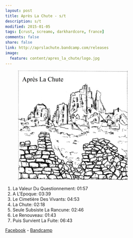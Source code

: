```yaml
---
layout: post
title: Après La Chute - s/t
description: s/t
modified: 2015-01-05
tags: [crust, screamo, darkhardcore, france]
comments: false
share: false
link: http://aprslachute.bandcamp.com/releases
image:
  feature: content/apres_la_chute/logo.jpg
---
```


<figure>
  <img src="/images/content/apres_la_chute/cover.jpg" alt="Après La Chute cover">
</figure>

1. La Valeur Du Questionnement: 01:57
2. A L'Epoque: 03:39
3. Le Cimetière Des Vivants: 04:53
4. La Chute: 02:18
5. Seule Subsiste La Rancune: 02:46
6. Le Renouveau: 01:43
7. Puis Survient La Fuite: 06:43

[Facebook](https://www.facebook.com/pages/Apr%C3%A8s-La-Chute/1443459955891146) - [Bandcamp](http://aprslachute.bandcamp.com/releases)